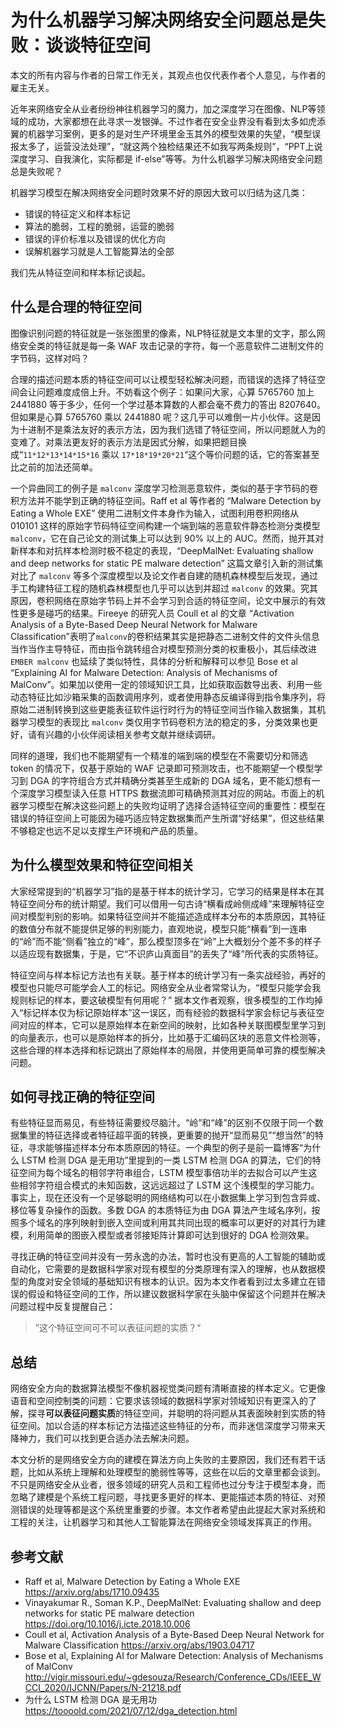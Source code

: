 # 为什么机器学习解决网络安全问题总是失败：谈谈特征空间

本文的所有内容与作者的日常工作无关，其观点也仅代表作者个人意见，与作者的雇主无关。

近年来网络安全从业者纷纷神往机器学习的魔力，加之深度学习在图像、NLP等领域的成功，大家都想在此寻求一发银弹。不过作者在安全业界没有看到太多如虎添翼的机器学习案例，更多的是对生产环境里金玉其外的模型效果的失望，“模型误报太多了，运营没法处理”，“就这两个独检结果还不如我写两条规则”，“PPT上说深度学习、自我演化，实际都是 if-else”等等。为什么机器学习解决网络安全问题总是失败呢？

机器学习模型在解决网络安全问题时效果不好的原因大致可以归结为这几类：

* 错误的特征定义和样本标记
* 算法的脆弱，工程的脆弱，运营的脆弱
* 错误的评价标准以及错误的优化方向
* 误解机器学习就是人工智能算法的全部

我们先从特征空间和样本标记谈起。

## 什么是合理的特征空间

图像识别问题的特征就是一张张图里的像素，NLP特征就是文本里的文字，那么网络安全类的特征就是每一条 WAF 攻击记录的字符，每一个恶意软件二进制文件的字节码，这样对吗？

合理的描述问题本质的特征空间可以让模型轻松解决问题，而错误的选择了特征空间会让问题难度成倍上升。不妨看这个例子：如果问大家，心算 5765760 加上 2441880 等于多少，任何一个学过基本算数的人都会毫不费力的答出 8207640。但如果是心算 5765760 乘以 2441880 呢？这几乎可以难倒一片小伙伴。这是因为十进制不是乘法友好的表示方法，因为我们选错了特征空间，所以问题就人为的变难了。对乘法更友好的表示方法是因式分解，如果把题目换成“`11*12*13*14*15*16` 乘以 `17*18*19*20*21`“这个等价问题的话，它的答案甚至比之前的加法还简单。

一个异曲同工的例子是 `malconv` 深度学习检测恶意软件，类似的基于字节码的卷积方法并不能学到正确的特征空间。Raff et al 等作者的 “Malware Detection by Eating a Whole EXE” 使用二进制文件本身作为输入，试图利用卷积网络从 010101 这样的原始字节码特征空间构建一个端到端的恶意软件静态检测分类模型 `malconv`，它在自己论文的测试集上可以达到 90% 以上的 AUC。然而，抛开其对新样本和对抗样本检测时极不稳定的表现，“DeepMalNet: Evaluating shallow and deep networks for static PE malware detection” 这篇文章引入新的测试集对比了 `malconv` 等多个深度模型以及论文作者自建的随机森林模型后发现，通过手工构建特征工程的随机森林模型也几乎可以达到并超过 `malconv` 的效果。究其原因，卷积网络在原始字节码上并不会学习到合适的特征空间，论文中展示的有效性更多是碰巧的结果。Fireeye 的研究人员 Coull et al 的文章 “Activation Analysis of a Byte-Based Deep Neural
Network for Malware Classification”表明了`malconv`的卷积结果其实是把静态二进制文件的文件头信息当作当作主导特征，而由指令跳转组合对模型预测分类的权重极小，其后续改进 `EMBER malconv` 也延续了类似特性，具体的分析和解释可以参见 Bose et al “Explaining AI for Malware Detection: Analysis of
Mechanisms of MalConv”。如果加以使用一定的领域知识工具，比如获取函数导出表、利用一些动态特征比如沙箱采集的函数调用序列，或者使用静态反编译得到指令集序列，将原始二进制转换到这些更能表征软件运行时行为的特征空间当作输入数据集，其机器学习模型的表现比 `malconv` 类仅用字节码卷积方法的稳定的多，分类效果也更好，请有兴趣的小伙伴阅读相关参考文献并继续调研。

同样的道理，我们也不能期望有一个精准的端到端的模型在不需要切分和筛选 token 的情况下，仅基于原始的 WAF 记录即可预测攻击，也不能期望一个模型学习到 DGA 的字符组合方式并精确分类甚至生成新的 DGA 域名，更不能幻想有一个深度学习模型读入任意 HTTPS 数据流即可精确预测其对应的网站。市面上的机器学习模型在解决这些问题上的失败均证明了选择合适特征空间的重要性：模型在错误的特征空间上可能因为碰巧适应特定数据集而产生所谓“好结果”，但这些结果不够稳定也远不足以支撑生产环境和产品的质量。

## 为什么模型效果和特征空间相关

大家经常提到的“机器学习”指的是基于样本的统计学习，它学习的结果是样本在其特征空间分布的统计期望。我们可以借用一句古诗“横看成岭侧成峰”来理解特征空间对模型判别的影响。如果特征空间并不能描述造成样本分布的本质原因，其特征的数值分布就不能提供足够的判别能力，直观地说，模型只能“横看”到一连串的“岭”而不能“侧看”独立的“峰”，那么模型顶多在“岭”上大概划分个差不多的样子以适应现有数据集，于是，它“不识庐山真面目”的丢失了“峰”所代表的实质特征。

特征空间与样本标记方法也有关联。基于样本的统计学习有一条实战经验，再好的模型也只能尽可能学会人工的标记。网络安全从业者常常认为，“模型只能学会我规则标记的样本，要这破模型有何用呢？” 据本文作者观察，很多模型的工作均掉入“标记样本仅为标记原始样本”这一误区，而有经验的数据科学家会标记与表征空间对应的样本，它可以是原始样本在新空间的映射，比如各种关联图模型里学习到的向量表示，也可以是原始样本的拆分，比如基于汇编码区块的恶意文件检测等，这些合理的样本选择和标记跳出了原始样本的局限，并使用更简单可靠的模型解决问题。

## 如何寻找正确的特征空间

有些特征显而易见，有些特征需要绞尽脑汁。“岭”和“峰”的区别不仅限于同一个数据集里的特征选择或者特征超平面的转换，更重要的抛开“显而易见”“想当然”的特征，寻求能够描述样本分布本质原因的特征。一个典型的例子是前一篇博客“为什么 LSTM 检测 DGA 是无用功”里提到的一类 LSTM 检测 DGA 的算法，它们的特征空间为每个域名的相邻字符串组合，LSTM 模型事倍功半的去拟合可以产生这些相邻字符组合模式的未知函数，这远远超过了 LSTM 这个浅模型的学习能力。事实上，现在还没有一个足够聪明的网络结构可以在小数据集上学习到包含异或、移位等复杂操作的函数。多数 DGA 的本质特征为由 DGA 算法产生域名序列，按照多个域名的序列映射到嵌入空间或利用其共同出现的概率可以更好的对其行为建模，利用简单的图嵌入模型或者邻接矩阵计算即可达到很好的 DGA 检测效果。

寻找正确的特征空间并没有一劳永逸的办法，暂时也没有更高的人工智能的辅助或自动化，它需要的是数据科学家对现有模型的分类原理有深入的理解，也从数据模型的角度对安全领域的基础知识有根本的认识。因为本文作者看到过太多建立在错误的假设和特征空间的工作，所以建议数据科学家在头脑中保留这个问题并在解决问题过程中反复提醒自己：

> ”这个特征空间可不可以表征问题的实质？“

## 总结
网络安全方向的数据算法模型不像机器视觉类问题有清晰直接的样本定义。它更像语音和空间控制类的问题：它要求该领域的数据科学家对领域知识有更深入的了解，探寻**可以表征问题实质**的特征空间，并聪明的将问题从其表面映射到实质的特征空间。加以合适的样本标记方法描述这些特征的分布，而非迷信深度学习带来天降神力，我们可以找到更合适办法去解决问题。

本文分析的是网络安全方向的建模在算法方向上失败的主要原因，我们还有若干话题，比如从系统上理解和处理模型的脆弱性等等，这些在以后的文章里都会谈到。不只是网络安全从业者，很多领域的研究人员和工程师也过分专注于模型本身，而忽略了建模是个系统工程问题，寻找更多更好的样本、更能描述本质的特征、对预测错误的处理等都是这个系统里重要的步骤。本文作者希望由此提起大家对系统和工程的关注，让机器学习和其他人工智能算法在网络安全领域发挥真正的作用。

## 参考文献

* Raff et al, Malware Detection by Eating a Whole EXE <https://arxiv.org/abs/1710.09435>
* Vinayakumar R., Soman K.P., DeepMalNet: Evaluating shallow and deep networks for static PE malware detection <https://doi.org/10.1016/j.icte.2018.10.006>
* Coull et al, Activation Analysis of a Byte-Based Deep Neural Network for Malware Classification <https://arxiv.org/abs/1903.04717>
* Bose et al, Explaining AI for Malware Detection: Analysis of Mechanisms of MalConv <http://vigir.missouri.edu/~gdesouza/Research/Conference_CDs/IEEE_WCCI_2020/IJCNN/Papers/N-21218.pdf>
* 为什么 LSTM 检测 DGA 是无用功 <https://toooold.com/2021/07/12/dga_detection.html>
